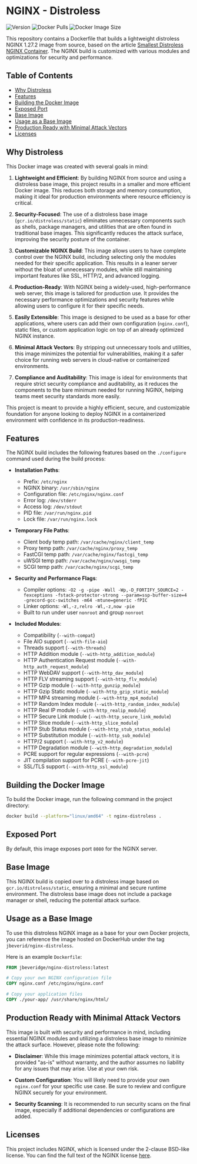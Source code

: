 # NGINX - Distroless

![Version](https://img.shields.io/github/v/release/jbeverid/nginx-distroless)
![Docker Pulls](https://img.shields.io/docker/pulls/jbeveridge/nginx-distroless)
![Docker Image Size](https://img.shields.io/docker/image-size/jbeveridge/nginx-distroless/latest)

This repository contains a Dockerfile that builds a lightweight distroless NGINX 1.27.2 image from source, based on the article [Smallest Distroless NGINX Container](https://medium.com/@rockmetoo/smallest-distroless-nginx-container-alpine-c08c3a9cac93). The NGINX build is customized with various modules and optimizations for security and performance.

## Table of Contents

- [Why Distroless](#why-distroless)
- [Features](#features)
- [Building the Docker Image](#building-the-docker-image)
- [Exposed Port](#exposed-port)
- [Base Image](#base-image)
- [Usage as a Base Image](#usage-as-a-base-image)
- [Production Ready with Minimal Attack Vectors](#production-ready-with-minimal-attack-vectors)
- [Licenses](#licenses)

## Why Distroless

This Docker image was created with several goals in mind:

1. **Lightweight and Efficient**: By building NGINX from source and using a distroless base image, this project results in a smaller and more efficient Docker image. This reduces both storage and memory consumption, making it ideal for production environments where resource efficiency is critical.

2. **Security-Focused**: The use of a distroless base image (`gcr.io/distroless/static`) eliminates unnecessary components such as shells, package managers, and utilities that are often found in traditional base images. This significantly reduces the attack surface, improving the security posture of the container.

3. **Customizable NGINX Build**: This image allows users to have complete control over the NGINX build, including selecting only the modules needed for their specific application. This results in a leaner server without the bloat of unnecessary modules, while still maintaining important features like SSL, HTTP/2, and advanced logging.

4. **Production-Ready**: With NGINX being a widely-used, high-performance web server, this image is tailored for production use. It provides the necessary performance optimizations and security features while allowing users to configure it for their specific needs.

5. **Easily Extensible**: This image is designed to be used as a base for other applications, where users can add their own configuration (`nginx.conf`), static files, or custom application logic on top of an already optimized NGINX instance.

6. **Minimal Attack Vectors**: By stripping out unnecessary tools and utilities, this image minimizes the potential for vulnerabilities, making it a safer choice for running web servers in cloud-native or containerized environments.

7. **Compliance and Auditability**: This image is ideal for environments that require strict security compliance and auditability, as it reduces the components to the bare minimum needed for running NGINX, helping teams meet security standards more easily.

This project is meant to provide a highly efficient, secure, and customizable foundation for anyone looking to deploy NGINX in a containerized environment with confidence in its production-readiness.

## Features

The NGINX build includes the following features based on the `./configure` command used during the build process:

- **Installation Paths**:
    - Prefix: `/etc/nginx`
    - NGINX binary: `/usr/sbin/nginx`
    - Configuration file: `/etc/nginx/nginx.conf`
    - Error log: `/dev/stderr`
    - Access log: `/dev/stdout`
    - PID file: `/var/run/nginx.pid`
    - Lock file: `/var/run/nginx.lock`

- **Temporary File Paths**:
    - Client body temp path: `/var/cache/nginx/client_temp`
    - Proxy temp path: `/var/cache/nginx/proxy_temp`
    - FastCGI temp path: `/var/cache/nginx/fastcgi_temp`
    - uWSGI temp path: `/var/cache/nginx/uwsgi_temp`
    - SCGI temp path: `/var/cache/nginx/scgi_temp`

- **Security and Performance Flags**:
    - Compiler options: `-O2 -g -pipe -Wall -Wp,-D_FORTIFY_SOURCE=2 -fexceptions -fstack-protector-strong --param=ssp-buffer-size=4 -grecord-gcc-switches -m64 -mtune=generic -fPIC`
    - Linker options: `-Wl,-z,relro -Wl,-z,now -pie`
    - Built to run under user `nonroot` and group `nonroot`

- **Included Modules**:
    - Compatibility (`--with-compat`)
    - File AIO support (`--with-file-aio`)
    - Threads support (`--with-threads`)
    - HTTP Addition module (`--with-http_addition_module`)
    - HTTP Authentication Request module (`--with-http_auth_request_module`)
    - HTTP WebDAV support (`--with-http_dav_module`)
    - HTTP FLV streaming support (`--with-http_flv_module`)
    - HTTP Gzip module (`--with-http_gunzip_module`)
    - HTTP Gzip Static module (`--with-http_gzip_static_module`)
    - HTTP MP4 streaming module (`--with-http_mp4_module`)
    - HTTP Random Index module (`--with-http_random_index_module`)
    - HTTP Real IP module (`--with-http_realip_module`)
    - HTTP Secure Link module (`--with-http_secure_link_module`)
    - HTTP Slice module (`--with-http_slice_module`)
    - HTTP Stub Status module (`--with-http_stub_status_module`)
    - HTTP Substitution module (`--with-http_sub_module`)
    - HTTP/2 support (`--with-http_v2_module`)
    - HTTP Degradation module (`--with-http_degradation_module`)
    - PCRE support for regular expressions (`--with-pcre`)
    - JIT compilation support for PCRE (`--with-pcre-jit`)
    - SSL/TLS support (`--with-http_ssl_module`)

## Building the Docker Image

To build the Docker image, run the following command in the project directory:

```bash
docker build --platform="linux/amd64" -t nginx-distroless .
```

## Exposed Port

By default, this image exposes port `8080` for the NGINX server.

## Base Image

This NGINX build is copied over to a distroless image based on `gcr.io/distroless/static`, ensuring a minimal and secure runtime environment. The distroless base image does not include a package manager or shell, reducing the potential attack surface.

## Usage as a Base Image

To use this distroless NGINX image as a base for your own Docker projects, you can reference the image hosted on DockerHub under the tag `jbeverid/nginx-distroless`.

Here is an example `Dockerfile`:

```Dockerfile
FROM jbeveridge/nginx-distroless:latest

# Copy your own NGINX configuration file
COPY nginx.conf /etc/nginx/nginx.conf

# Copy your application files
COPY ./your-app/ /usr/share/nginx/html/
```

## Production Ready with Minimal Attack Vectors

This image is built with security and performance in mind, including essential NGINX modules and utilizing a distroless base image to minimize the attack surface. However, please note the following:

- **Disclaimer**: While this image minimizes potential attack vectors, it is provided "as-is" without warranty, and the author assumes no liability for any issues that may arise. Use at your own risk.

- **Custom Configuration**: You will likely need to provide your own `nginx.conf` for your specific use case. Be sure to review and configure NGINX securely for your environment.

- **Security Scanning**: It is recommended to run security scans on the final image, especially if additional dependencies or configurations are added.

## Licenses

This project includes NGINX, which is licensed under the 2-clause BSD-like license. You can find the full text of the NGINX license [here](licenses/NGINX_LICENSE).



